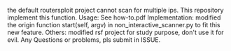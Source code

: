 the default routersploit project cannot scan for multiple ips. This repository implement this function.
Usage:
See how-to.pdf
Implementation:
modified the origin function start(self, argv) in non_interactive_scanner.py to fit this new feature.
Others:
modified rsf project for study purpose, don't use it for evil. Any Questions or problems, pls submit in ISSUE.